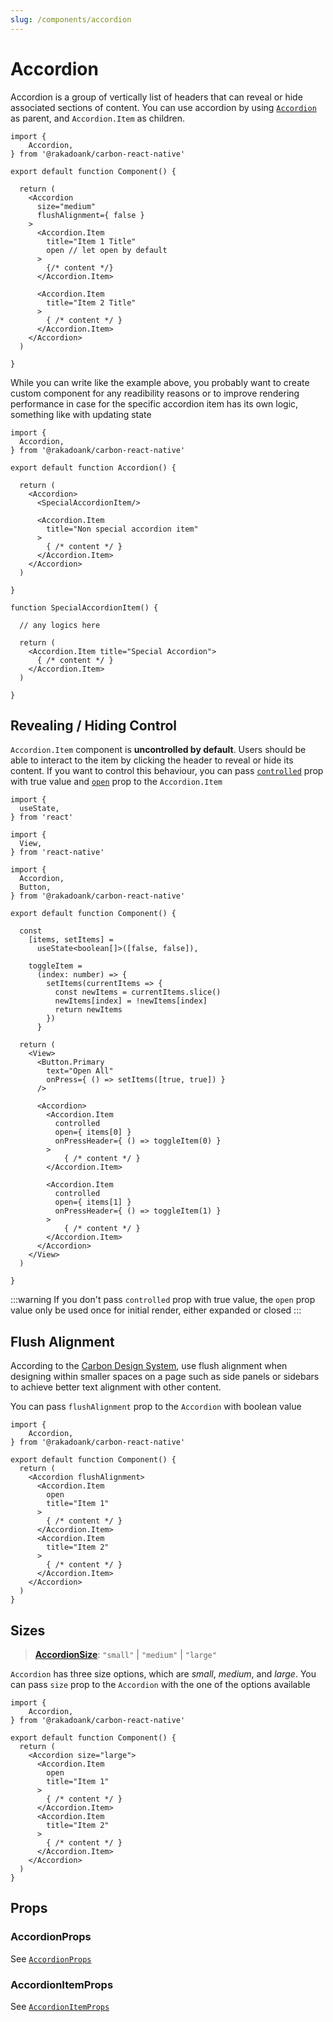 ```yaml
---
slug: /components/accordion
---
```


# Accordion

Accordion is a group of vertically list of headers that can reveal or hide associated sections of content. You can use accordion by using [`Accordion`](../definitions/functions/Accordion.md) as parent, and `Accordion.Item` as children.

```tsx
import {
    Accordion,
} from '@rakadoank/carbon-react-native'

export default function Component() {

  return (
    <Accordion
      size="medium"
      flushAlignment={ false }
    >
      <Accordion.Item
        title="Item 1 Title"
        open // let open by default
      >
        {/* content */}
      </Accordion.Item>

      <Accordion.Item
        title="Item 2 Title"
      >
        { /* content */ }
      </Accordion.Item>
    </Accordion>
  )

}
```

While you can write like the example above, you probably want to create custom component for any readibility reasons or to improve rendering performance in case for the specific accordion item has its own logic, something like with updating state

```tsx
import {
  Accordion,
} from '@rakadoank/carbon-react-native'

export default function Accordion() {

  return (
    <Accordion>
      <SpecialAccordionItem/>

      <Accordion.Item
        title="Non special accordion item"
      >
        { /* content */ }
      </Accordion.Item>
    </Accordion>
  )

}

function SpecialAccordionItem() {

  // any logics here

  return (
    <Accordion.Item title="Special Accordion">
      { /* content */ }
    </Accordion.Item>
  )

}
```

## Revealing / Hiding Control

`Accordion.Item` component is **uncontrolled by default**. Users should be able to interact to the item by clicking the header to reveal or hide its content. If you want to control this behaviour, you can pass [`controlled`](../definitions/interfaces/AccordionItemProps.md#controlled) prop with true value and [`open`](../definitions/interfaces/AccordionItemProps.md#open) prop to the `Accordion.Item`

```tsx
import {
  useState,
} from 'react'

import {
  View,
} from 'react-native'

import {
  Accordion,
  Button,
} from '@rakadoank/carbon-react-native'

export default function Component() {

  const
    [items, setItems] =
      useState<boolean[]>([false, false]),

    toggleItem =
      (index: number) => {
        setItems(currentItems => {
          const newItems = currentItems.slice()
          newItems[index] = !newItems[index]
          return newItems
        })
      }

  return (
    <View> 
      <Button.Primary
        text="Open All"
        onPress={ () => setItems([true, true]) }
      />

      <Accordion>
        <Accordion.Item
          controlled
          open={ items[0] }
          onPressHeader={ () => toggleItem(0) }
        >
            { /* content */ }
        </Accordion.Item>

        <Accordion.Item
          controlled
          open={ items[1] }
          onPressHeader={ () => toggleItem(1) }
        >
            { /* content */ }
        </Accordion.Item>
      </Accordion>
    </View>
  )

}
```

:::warning
If you don't pass `controlled` prop with true value, the `open` prop value only be used once for initial render, either expanded or closed
:::

## Flush Alignment

According to the [Carbon Design System](https://carbondesignsystem.com/components/accordion/usage/#alignment), use flush alignment when designing within smaller spaces on a page such as side panels or sidebars to achieve better text alignment with other content.

You can pass `flushAlignment` prop to the `Accordion` with boolean value

```tsx
import {
    Accordion,
} from '@rakadoank/carbon-react-native'

export default function Component() {
  return (
    <Accordion flushAlignment>
      <Accordion.Item
        open
        title="Item 1"
      >
        { /* content */ }
      </Accordion.Item>
      <Accordion.Item
        title="Item 2"
      >
        { /* content */ }
      </Accordion.Item>
    </Accordion>
  )
}
```

## Sizes

> [**AccordionSize**](../definitions/type-aliases/AccordionSize.md): `"small"` \| `"medium"` \| `"large"`

`Accordion` has three size options, which are *small*, *medium*, and *large*. You can pass `size` prop to the `Accordion` with the one of the options available

```tsx
import {
    Accordion,
} from '@rakadoank/carbon-react-native'

export default function Component() {
  return (
    <Accordion size="large">
      <Accordion.Item
        open
        title="Item 1"
      >
        { /* content */ }
      </Accordion.Item>
      <Accordion.Item
        title="Item 2"
      >
        { /* content */ }
      </Accordion.Item>
    </Accordion>
  )
}
```

## Props

### AccordionProps
See [`AccordionProps`](../definitions/interfaces/AccordionProps.md)

### AccordionItemProps
See [`AccordionItemProps`](../definitions/interfaces/AccordionItemProps.md)